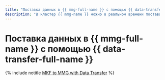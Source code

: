 ```yaml
---
title: "Поставка данных в {{ mmg-full-name }} с помощью {{ data-transfer-full-name }}"
description: "В кластер {{ mmg-name }} можно в реальном времени поставлять данные из топиков {{ KF }}."
---
```


# Поставка данных в {{ mmg-full-name }} с помощью {{ data-transfer-full-name }}

{% include notitle [MKF to MMG with Data Transfer](../../_tutorials/dataplatform/data-transfer-mkf-mmg.md) %}
